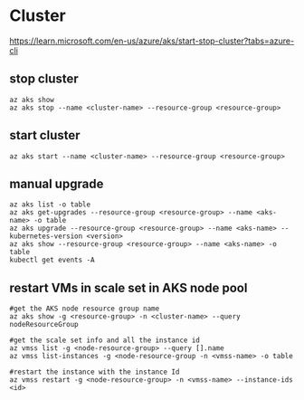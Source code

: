 # Cluster

https://learn.microsoft.com/en-us/azure/aks/start-stop-cluster?tabs=azure-cli

## stop cluster
```
az aks show
az aks stop --name <cluster-name> --resource-group <resource-group>
```

## start cluster
```
az aks start --name <cluster-name> --resource-group <resource-group>
```

## manual upgrade
```
az aks list -o table
az aks get-upgrades --resource-group <resource-group> --name <aks-name> -o table
az aks upgrade --resource-group <resource-group> --name <aks-name> --kubernetes-version <version>
az aks show --resource-group <resource-group> --name <aks-name> -o table
kubectl get events -A
```

## restart VMs in scale set in AKS node pool
```
#get the AKS node resource group name
az aks show -g <resource-group> -n <cluster-name> --query nodeResourceGroup

#get the scale set info and all the instance id
az vmss list -g <node-resource-group> --query [].name
az vmss list-instances -g <node-resource-group -n <vmss-name> -o table

#restart the instance with the instance Id
az vmss restart -g <node-resource-group> -n <vmss-name> --instance-ids <id>
```
